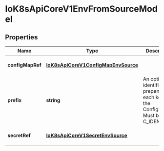 # IoK8sApiCoreV1EnvFromSourceModel

## Properties

Name | Type | Description | Notes
------------ | ------------- | ------------- | -------------
**configMapRef** | [**IoK8sApiCoreV1ConfigMapEnvSource**](IoK8sApiCoreV1ConfigMapEnvSource.md) |  | [optional] [default to undefined]
**prefix** | **string** | An optional identifier to prepend to each key in the ConfigMap. Must be a C_IDENTIFIER. | [optional] [default to undefined]
**secretRef** | [**IoK8sApiCoreV1SecretEnvSource**](IoK8sApiCoreV1SecretEnvSource.md) |  | [optional] [default to undefined]


